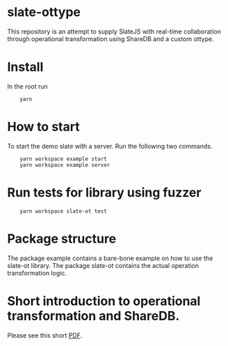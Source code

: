 # slate-ottype
This repository is an attempt to supply SlateJS with real-time collaboration through operational transformation using ShareDB and a custom ottype.

# Install
In the root run
```
    yarn
```

# How to start
To start the demo slate with a server. Run the following two commands.
```
    yarn workspace example start 
    yarn workspace example server
```

# Run tests for library using fuzzer
```
    yarn workspace slate-ot test
```

# Package structure
The package example contains a bare-bone example on how to use the slate-ot library. The package slate-ot contains the actual operation transformation logic.

# Short introduction to operational transformation and ShareDB.
Please see this short [PDF](/theory.pdf).
